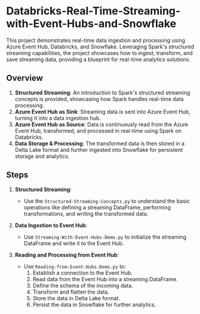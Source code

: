 # Databricks-Real-Time-Streaming-with-Event-Hubs-and-Snowflake

This project demonstrates real-time data ingestion and processing using Azure Event Hub, Databricks, and Snowflake. Leveraging Spark's structured streaming capabilities, the project showcases how to ingest, transform, and save streaming data, providing a blueprint for real-time analytics solutions.

## Overview

1. **Structured Streaming**: An introduction to Spark's structured streaming concepts is provided, showcasing how Spark handles real-time data processing.
2. **Azure Event Hub as Sink**: Streaming data is sent into Azure Event Hub, turning it into a data ingestion hub.
3. **Azure Event Hub as Source**: Data is continuously read from the Azure Event Hub, transformed, and processed in real-time using Spark on Databricks.
4. **Data Storage & Processing**: The transformed data is then stored in a Delta Lake format and further ingested into Snowflake for persistent storage and analytics.


## Steps

1. **Structured Streaming**:
    - Use the `Structured-Streaming-Concepts.py` to understand the basic operations like defining a streaming DataFrame, performing transformations, and writing the transformed data.
  
2. **Data Ingestion to Event Hub**:
    - Use `Streaming-With-Event-Hubs-Demo.py` to initialize the streaming DataFrame and write it to the Event Hub.
  
3. **Reading and Processing from Event Hub**:
    - Use `Reading-from-Event-Hubs-Demo.py` to:
        1. Establish a connection to the Event Hub.
        2. Read data from the Event Hub into a streaming DataFrame.
        3. Define the schema of the incoming data.
        4. Transform and flatten the data.
        5. Store the data in Delta Lake format.
        6. Persist the data in Snowflake for further analytics.
